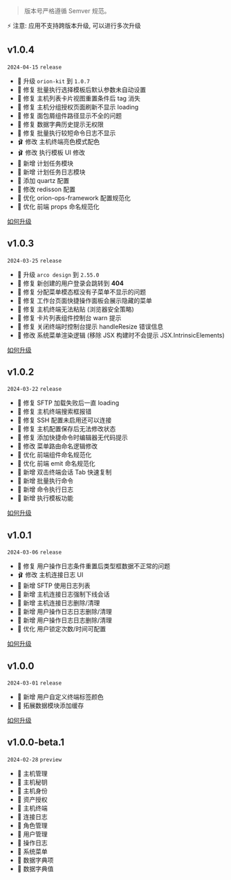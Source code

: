 > 版本号严格遵循 Semver 规范。

⚡ 注意: 应用不支持跨版本升级, 可以进行多次升级

## v1.0.4

`2024-04-15` `release`

* 🚀 升级 `orion-kit` 到 `1.0.7`
* 🐞 修复 批量执行选择模板后默认参数未自动设置
* 🐞 修复 主机列表卡片视图重置条件后 tag 消失
* 🐞 修复 主机分组授权页面刷新不显示 loading
* 🐞 修复 面包屑组件路径显示不全的问题
* 🐞 修复 数据字典历史提示无权限
* 🐞 修复 批量执行较短命令日志不显示
* 🩰 修改 主机终端亮色模式配色
* 🩰 修改 执行模板 UI 修改
* 🌈 新增 计划任务模块
* 🌈 新增 计划任务日志模块
* 🔨 添加 quartz 配置
* 🔨 修改 redisson 配置
* 🔨 优化 orion-ops-framework 配置规范化
* 🔨 优化 前端 props 命名规范化

[如何升级](/update/v1.0.4.md)

## v1.0.3

`2024-03-25` `release`

* 🚀 升级 `arco design` 到 `2.55.0`
* 🐞 修复 新创建的用户登录会跳转到 **404**
* 🐞 修复 分配菜单模态框没有子菜单不显示的问题
* 🐞 修复 工作台页面快捷操作面板会展示隐藏的菜单
* 🐞 修复 主机终端无法粘贴 (浏览器安全策略)
* 🐞 修复 卡片列表组件控制台 warn 提示
* 🐞 修复 关闭终端时控制台提示 handleResize 错误信息
* 🔨 修改 系统菜单渲染逻辑 (移除 JSX 构建时不会提示 JSX.IntrinsicElements)

[如何升级](/update/v1.0.3.md)

## v1.0.2

`2024-03-22` `release`

* 🐞 修复 SFTP 加载失败后一直 loading
* 🐞 修复 主机终端搜索框报错
* 🐞 修复 SSH 配置未启用还可以连接
* 🐞 修复 主机配置保存后无法修改状态
* 🐞 修复 添加快捷命令时编辑器无代码提示
* 🔨 修改 菜单路由命名逻辑修改
* 🔨 优化 前端组件命名规范化
* 🔨 优化 前端 emit 命名规范化
* 🌈 新增 双击终端会话 Tab 快速复制
* 🌈 新增 批量执行命令
* 🌈 新增 命令执行日志
* 🌈 新增 执行模板功能

[如何升级](/update/v1.0.2.md)

## v1.0.1

`2024-03-06` `release`

* 🐞 修复 用户操作日志条件重置后类型框数据不正常的问题
* 🩰 修改 主机连接日志 UI
* 🌈 新增 SFTP 使用日志列表
* 🌈 新增 主机连接日志强制下线会话
* 🌈 新增 主机连接日志删除/清理
* 🌈 新增 用户操作日志日志删除/清理
* 🌈 新增 用户操作日志日志删除/清理
* 🔨 优化 用户锁定次数/时间可配置

[如何升级](/update/v1.0.1.md)

## v1.0.0

`2024-03-01` `release`

* 🌈 新增 用户自定义终端标签颜色
* 🔨 拓展数据模块添加缓存

[如何升级](/update/v1.0.0.md)

## v1.0.0-beta.1

`2024-02-28` `preview`

* 🌈 主机管理
* 🌈 主机秘钥
* 🌈 主机身份
* 🌈 资产授权
* 🌈 主机终端
* 🌈 连接日志
* 🌈 角色管理
* 🌈 用户管理
* 🌈 操作日志
* 🌈 系统菜单
* 🌈 数据字典项
* 🌈 数据字典值  

